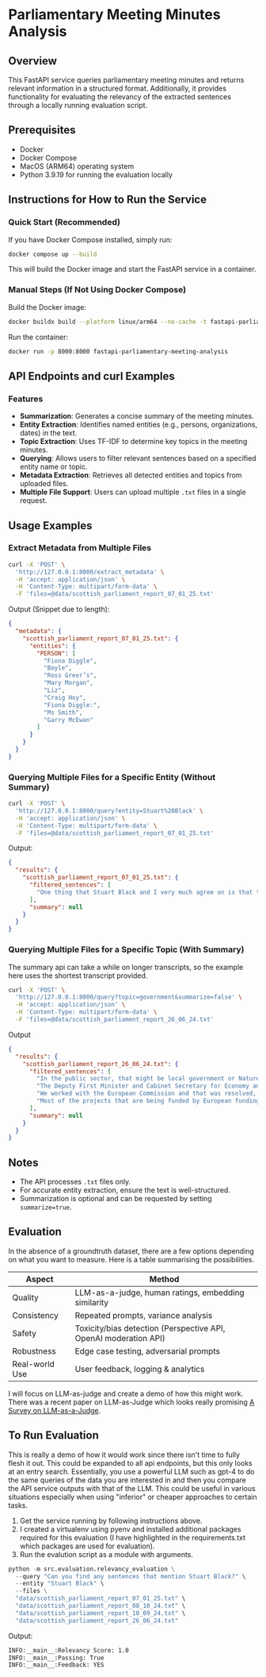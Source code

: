 # Parliamentary Meeting Minutes Analysis

## Overview

This FastAPI service queries parliamentary meeting minutes and returns relevant information in a structured format. Additionally, it provides functionality for evaluating the relevancy of the extracted sentences through a locally running evaluation script.

## Prerequisites

- Docker
- Docker Compose
- MacOS (ARM64) operating system
- Python 3.9.19 for running the evaluation locally

## Instructions for How to Run the Service

### **Quick Start (Recommended)**

If you have Docker Compose installed, simply run:

```sh
docker compose up --build
```

This will build the Docker image and start the FastAPI service in a container.

### Manual Steps (If Not Using Docker Compose)

Build the Docker image:

```sh
docker buildx build --platform linux/arm64 --no-cache -t fastapi-parliamentary-meeting-analysis --load .
```

Run the container:

```sh
docker run -p 8000:8000 fastapi-parliamentary-meeting-analysis
```

## API Endpoints and curl Examples

### Features

- **Summarization**: Generates a concise summary of the meeting minutes.
- **Entity Extraction**: Identifies named entities (e.g., persons, organizations, dates) in the text.
- **Topic Extraction**: Uses TF-IDF to determine key topics in the meeting minutes.
- **Querying**: Allows users to filter relevant sentences based on a specified entity name or topic.
- **Metadata Extraction**: Retrieves all detected entities and topics from uploaded files.
- **Multiple File Support**: Users can upload multiple `.txt` files in a single request.

## Usage Examples

### Extract Metadata from Multiple Files

```sh
curl -X 'POST' \
  'http://127.0.0.1:8000/extract_metadata' \
  -H 'accept: application/json' \
  -H 'Content-Type: multipart/form-data' \
  -F 'files=@data/scottish_parliament_report_07_01_25.txt'
```

Output (Snippet due to length):

```json
{
  "metadata": {
    "scottish_parliament_report_07_01_25.txt": {
      "entities": {
        "PERSON": [
          "Fiona Diggle",
          "Boyle",
          "Ross Greer’s",
          "Mary Morgan",
          "Liz",
          "Craig Hoy",
          "Fiona Diggle:",
          "Ms Smith",
          "Garry McEwan"
        ]
      }
    }
  }
}
```

### Querying Multiple Files for a Specific Entity (Without Summary)

```sh
curl -X 'POST' \
  'http://127.0.0.1:8000/query?entity=Stuart%20Black' \
  -H 'accept: application/json' \
  -H 'Content-Type: multipart/form-data' \
  -F 'files=@data/scottish_parliament_report_07_01_25.txt'
```

Output:

```json
{
  "results": {
    "scottish_parliament_report_07_01_25.txt": {
      "filtered_sentences": [
        "One thing that Stuart Black and I very much agree on is that the rural economies have incredible unharnessed potential that can be engaged and focused on in the north and the south of Scotland."
      ],
      "summary": null
    }
  }
}
```

### Querying Multiple Files for a Specific Topic (With Summary)

The summary api can take a while on longer transcripts, so the example here uses the shortest transcript provided.

```sh
curl -X 'POST' \
  'http://127.0.0.1:8000/query?topic=government&summarize=false' \
  -H 'accept: application/json' \
  -H 'Content-Type: multipart/form-data' \
  -F 'files=@data/scottish_parliament_report_26_06_24.txt'

```

Output

```json
{
  "results": {
    "scottish_parliament_report_26_06_24.txt": {
      "filtered_sentences": [
        "In the public sector, that might be local government or NatureScot.",
        "The Deputy First Minister and Cabinet Secretary for Economy and Gaelic (Kate Forbes):\r\nFurthermore, the funds cannot be used for core public services, so they cannot be used—as some have suggested—to mitigate the impact of austerity on our national health service, on local government or on core infrastructure.",
        "We worked with the European Commission and that was resolved, but from our partners’ perspective—from a charities perspective and a local government perspective—there was never any pause.",
        "Most of the projects that are being funded by European funding are delivered by third sector organisations, local government and organisations such as NatureScot."
      ],
      "summary": null
    }
  }
}
```

## Notes

- The API processes `.txt` files only.
- For accurate entity extraction, ensure the text is well-structured.
- Summarization is optional and can be requested by setting `summarize=true`.

## Evaluation

In the absence of a groundtruth dataset, there are a few options depending on what you want to measure. Here is a table summarising the possibilities.

| Aspect         | Method                                                           |
| -------------- | ---------------------------------------------------------------- |
| Quality        | LLM-as-a-judge, human ratings, embedding similarity              |
| Consistency    | Repeated prompts, variance analysis                              |
| Safety         | Toxicity/bias detection (Perspective API, OpenAI moderation API) |
| Robustness     | Edge case testing, adversarial prompts                           |
| Real-world Use | User feedback, logging & analytics                               |

I will focus on LLM-as-judge and create a demo of how this might work.
There was a recent paper on LLM-as-Judge which looks really promising [A Survey on LLM-as-a-Judge](https://arxiv.org/pdf/2411.15594}).

## To Run Evaluation

This is really a demo of how it would work since there isn't time to fully flesh it out. This could be expanded to all api endpoints, but this only looks at an entry search. Essentially, you use a powerful LLM such as gpt-4 to do the same queries of the data you are interested in and then you compare the API service outputs with that of the LLM. This could be useful in various situations especially when using "inferior" or cheaper approaches to certain tasks.

1. Get the service running by following instructions above.
2. I created a virtualenv using pyenv and installed additional packages required for this evaluation (I have highlighted in the requirements.txt which packages are used for evaluation).
3. Run the evalution script as a module with arguments.

```python
python -m src.evaluation.relevancy_evaluation \
  --query "Can you find any sentences that mention Stuart Black?" \
  --entity "Stuart Black" \
  --files \
  "data/scottish_parliament_report_07_01_25.txt" \
  "data/scottish_parliament_report_08_10_24.txt" \
  "data/scottish_parliament_report_10_09_24.txt" \
  "data/scottish_parliament_report_26_06_24.txt"

```

Output:

```bash
INFO:__main__:Relevancy Score: 1.0
INFO:__main__:Passing: True
INFO:__main__:Feedback: YES
```

